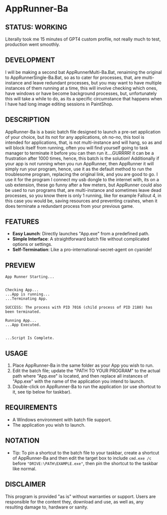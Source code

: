 # AppRunner-Ba

## STATUS: WORKING
Literally took me 15 minutes of GPT4 custom profile, not really much to test, production went smoothly.

## DEVELOPMENT
I will be making a second bat AppRunnerMulti-Ba.Bat, renaiming the original to AppRunnerSingle-Ba.Bat, so as to cater for processes, that, are multi-instance and leave redundant processes, but you may want to have multiple instances of them running at a time, this will involve checking which ones, have windows or have become background processes, but, unfortunately this will take a while to do, as its a specific circumstance that happens when I have had long image editing sessions in PaintShop. 

## DESCRIPTION
AppRunner-Ba is a basic batch file designed to launch a pre-set application of your choice, but its not for any applications, oh no-no, this tool is intended for applications, that, is not multi-instance and will hang, so as and will block itself from running, often you will find yourself going to task manager to terminate it before you can then run it....GURRRR! it can be a frustration after 1000 times, hence, this batch is the solution! Additionally if your app is not running when you run AppRunner, then AppRunner it will simply run your program, hence, use it as the default method to run the troublesome program, replacing the original link, and you are good to go. I use it for the program I connect my usb dongle to the internet with, its on a usb extension, these go funny after a few meters, but AppRunner could also be used to run programs that, are multi-instance and sometimes leave dead processes, so you know there is only 1 running, like for example Fallout 4, in this case you would be, saving resources and preventing crashes, when it does terminate a redundant process from your previous game.

## FEATURES
- **Easy Launch**: Directly launches "App.exe" from a predefined path.
- **Simple Interface**: A straightforward batch file without complicated options or settings.
- **Self-Termination**: Like a pro-international-secret-agent on cyanide!

## PREVIEW
```
App Runner Starting...


Checking App...
...App is running...
...Terminating App.

SUCCESS: The process with PID 7016 (child process of PID 2180) has been terminated.

Running App...
...App Executed.


...Script Is Complete.
```

## USAGE
1. Place AppRunner-Ba in the same folder as your App you wish to run.
2. Edit the batch file; update the "PATH TO YOUR PROGRAM" to the actual path where "App.exe" is located, and then replace all instances of "App.exe" with the name of the application you intend to launch.
3. Double-click on AppRunner-Ba to run the application (or use shortcut to it, see tip below for taskbar).

## REQUIREMENTS
- A Windows environment with batch file support.
- The application you wish to launch.

## NOTATION
- Tip: To pin a shortcut to the batch file to your taskbar, create a shortcut of AppRunner-Ba and then edit the target box to include `cmd.exe /c` before `"DRIVE:\PATH\EXAMPLE.exe"`, then pin the shortcut to the taskbar like normal.

## DISCLAIMER
This program is provided "as is" without warranties or support. Users are responsible for the content they, download and use, as well as, any resulting damage to, hardware or sanity.
